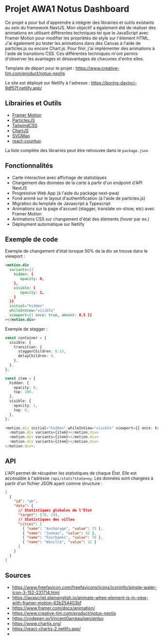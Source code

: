 # Projet AWA1 Notus Dashboard

Ce projet a pour but d'apprendre à intégrer des librairies et outils existants au sein du framework NextJS. Mon objectif a également été de réaliser des animations en utilisant différentes techniques tel que le JavaScript avec Framer Motion pour modifier les propriétés de style sur l'élément HTML. J'ai également pu tester les animations dans des Canvas à l'aide de particles.js ou encore Chart.js. Pour finir, j'ai implémenter des animations à l'aide de transitions CSS. Ces différentes techniques m'ont permis d'observer les avantages et désavantages de chacunes d'entre elles.

Template de départ pour le projet : https://www.creative-tim.com/product/notus-nextjs

Le site est déployé sur Netlify à l'adresse : https://boring-davinci-9df57f.netlify.app/

## Librairies et Outils

- [Framer Motion](https://www.framer.com/motion/)
- [ParticlesJS](https://vincentgarreau.com/particles.js/)
- [TailwindCSS](https://tailwindcss.com/)
- [ChartJS](https://www.chartjs.org/)
- [SVGMap](https://github.com/StephanWagner/svgMap)
- [react-countup](https://www.npmjs.com/package/react-countup)

La liste complète des librairies peut être retrouvée dans le `package.json`

## Fonctionnalités

- Carte interactive avec affichage de statistiques
- Chargement des données de la carte à partir d'un endpoint d'API NextJS
- Progressive Web App (à l'aide du package next-pwa)
- Fond animé sur le layout d'authentification (à l'aide de particles.js)
- Migration du template de Javascript à Typescript
- Animations sur la page d'accueil (stagger, translate on-show, etc) avec Framer Motion
- Animations CSS sur changement d'état des éléments (hover par ex.)
- Déployment automatique sur Netlify

## Exemple de code

Exemple de changement d'état lorsque 50% de la div se trouve dans le viewport :

```html
<motion.div
  variants={{
    hidden: {
       opacity: 0,
    },
    visible: {
       opacity: 1,
    }
  }}
  initial="hidden"
  whileInView="visible"
  viewport={{ once: true, amount: 0.5 }}
></motion.div>
```

Exemple de stagger :

```typescript
const container = {
  visible: {
    transition: {
      staggerChildren: 0.15,
      delayChildren: 0,
    },
  },
};

const item = {
  hidden: {
    opacity: 0,
    top: 100,
  },
  visible: {
    opacity: 1,
    top: 0,
  },
};

<motion.div initial="hidden" whileInView="visible" viewport={{ once: true }}>
  <motion.div variants={item}></motion.div>
  <motion.div variants={item}></motion.div>
  <motion.div variants={item}></motion.div>
</motion.div>;
```

## API

L'API permet de récupérer les statistiques de chaque État. Elle est accessible à l'adresse `/api/stats?state=ny`. Les données sont chargées à partir d'un fichier JSON ayant comme structure :

```json
[
  {
    "id": "ak",
    "data": {
      // Statistiques globales de l'État
      "target": [76, 24],
      // Statistiques des villes
      "cities": [
        { "name": "Anchorage", "value": 75 },
        { "name": "Juneau", "value": 42 },
        { "name": "Fairbanks", "value": 78 },
        { "name": "Wasilla", "value": 12 }
      ]
    }
  }
]
```

## Sources

- https://www.freefavicon.com/freefavicons/icons/iconinfo/simple-water-icon-3-152-231714.html
- https://javascript.plainenglish.io/animate-when-element-is-in-view-with-framer-motion-63b254403bf
- https://www.framer.com/docs/animation/
- https://www.creative-tim.com/product/notus-nextjs
- https://codepen.io/VincentGarreau/pen/pnlso
- https://www.chartjs.org/
- https://react-chartjs-2.netlify.app/
-

